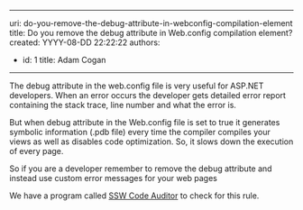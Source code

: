 

---
uri: do-you-remove-the-debug-attribute-in-webconfig-compilation-element
title: Do you remove the debug attribute in Web.config compilation element?
created: YYYY-08-DD 22:22:22
authors:
  - id: 1
    title: Adam Cogan
---




<span class='intro'> ​​The debug attribute in the web.config file is very useful for ASP.NET developers. When an error occurs the developer gets detailed error report containing the stack trace, line number and what the error is.​<br> </span>

<p>But when debug attribute in the Web.config file is set to true it generates symbolic information (.pdb file) every time the compiler compiles your views as well as disables code optimization.&#160;So, it slows down the execution of every page.<br></p><p class="ssw15-rteElement-P">So if you are a developer remember to remove the debug attribute and instead use custom error messages for your web pages</p><p class="ssw15-rteElement-YellowBorderBox">We have a program called&#160;<a href="https&#58;//www.ssw.com.au/ssw/codeauditor/" target="_blank">SSW Code Auditor​</a>&#160;to check for this rule.​<br></p><p>​<br></p>


